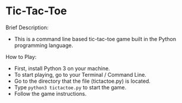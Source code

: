 # Tic-Tac-Toe

Brief Description:
- This is a command line based tic-tac-toe game built in the Python programming language.

How to Play:
- First, install Python 3 on your machine.
- To start playing, go to your Terminal / Command Line.
- Go to the directory that the file (tictactoe.py) is located.
- Type  `python3 tictactoe.py`  to start the game.
- Follow the game instructions.